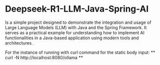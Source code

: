 # Deepseek-R1-LLM-Java-Spring-AI
Is a simple project designed to demonstrate the integration and usage of Large Language Models (LLM) with Java and the Spring Framework. It serves as a practical example for understanding how to implement AI functionalities in a Java-based application using modern tools and architectures.

For the instance of running with curl command for the static body input: ** curl -N http://localhost:8080/ollama **
